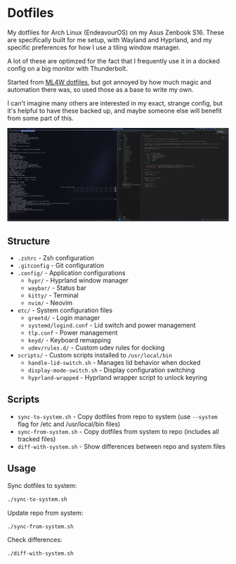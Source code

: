 # Dotfiles

My dotfiles for Arch Linux (EndeavourOS) on my Asus Zenbook S16.  These are specifically built for me setup, with Wayland and Hyprland, and my specific preferences for how I use a tiling window manager.  

A lot of these are optimzed for the fact that I frequently use it in a docked config on a big monitor with Thunderbolt.

Started from [ML4W dotfiles](https://github.com/mylinuxforwork/dotfiles), but got annoyed by how much magic and automation there was, so used those as a base to write my own.

I can't imagine many others are interested in my exact, strange config, but it's helpful to have these backed up, and maybe someone else will benefit from some part of this.

![Screenshot](screenshot.png)

## Structure

- `.zshrc` - Zsh configuration
- `.gitconfig` - Git configuration  
- `.config/` - Application configurations
  - `hypr/` - Hyprland window manager
  - `waybar/` - Status bar
  - `kitty/` - Terminal
  - `nvim/` - Neovim
- `etc/` - System configuration files
  - `greetd/` - Login manager
  - `systemd/logind.conf` - Lid switch and power management
  - `tlp.conf` - Power management
  - `keyd/` - Keyboard remapping
  - `udev/rules.d/` - Custom udev rules for docking
- `scripts/` - Custom scripts installed to `/usr/local/bin`
  - `handle-lid-switch.sh` - Manages lid behavior when docked
  - `display-mode-switch.sh` - Display configuration switching
  - `hyprland-wrapped` - Hyprland wrapper script to unlock keyring

## Scripts

- `sync-to-system.sh` - Copy dotfiles from repo to system (use `--system` flag for /etc and /usr/local/bin files)
- `sync-from-system.sh` - Copy dotfiles from system to repo (includes all tracked files)
- `diff-with-system.sh` - Show differences between repo and system files

## Usage

Sync dotfiles to system:
```bash
./sync-to-system.sh
```

Update repo from system:
```bash
./sync-from-system.sh
```

Check differences:
```bash
./diff-with-system.sh
```